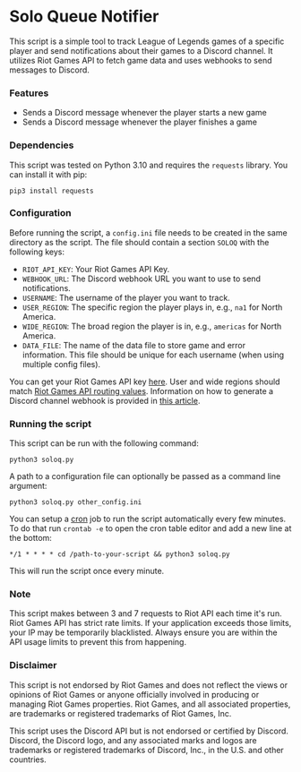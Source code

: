 # Solo Queue Notifier

This script is a simple tool to track League of Legends games of a specific player and send notifications
about their games to a Discord channel. It utilizes Riot Games API to fetch game data and uses webhooks to send messages
to Discord.

### Features

- Sends a Discord message whenever the player starts a new game
- Sends a Discord message whenever the player finishes a game

### Dependencies

This script was tested on Python 3.10 and requires the `requests` library. You can install it with pip:

```
pip3 install requests
```

### Configuration

Before running the script, a `config.ini` file needs to be created in the same directory as the script. The file should
contain a section `SOLOQ` with the following keys:

- `RIOT_API_KEY`: Your Riot Games API Key.
- `WEBHOOK_URL`: The Discord webhook URL you want to use to send notifications.
- `USERNAME`: The username of the player you want to track.
- `USER_REGION`: The specific region the player plays in, e.g., `na1` for North America.
- `WIDE_REGION`: The broad region the player is in, e.g., `americas` for North America.
- `DATA_FILE`: The name of the data file to store game and error information. This file should be unique for each
  username (when using multiple config files).

You can get your Riot Games API key [here](https://developer.riotgames.com/). User and wide regions should
match [Riot Games API routing values](https://developer.riotgames.com/docs/lol#routing-values). Information on how to
generate a Discord channel webhook is provided
in [this article](https://support.discord.com/hc/en-us/articles/228383668-Intro-to-Webhooks).

### Running the script

This script can be run with the following command:

```
python3 soloq.py
```

A path to a configuration file can optionally be passed as a command line argument:

```
python3 soloq.py other_config.ini
```

You can setup a [cron](https://en.wikipedia.org/wiki/Cron) job to run the script automatically every few minutes. To do
that run `crontab -e` to open the cron
table editor and add a new line at the bottom:

```
*/1 * * * * cd /path-to-your-script && python3 soloq.py
```

This will run the script once every minute.

### Note

This script makes between 3 and 7 requests to Riot API each time it's run.
Riot Games API has strict rate limits. If your application exceeds those limits, your IP may be temporarily blacklisted.
Always ensure you are within the API usage limits to prevent this from happening.

### Disclaimer

This script is not endorsed by Riot Games and does not reflect the views or opinions of Riot Games or anyone officially
involved in producing or managing Riot Games properties. Riot Games, and all associated properties, are trademarks or
registered trademarks of Riot Games, Inc.

This script uses the Discord API but is not endorsed or certified by Discord. Discord, the Discord logo, and any
associated marks and logos are trademarks or registered trademarks of Discord, Inc., in the U.S. and other countries.